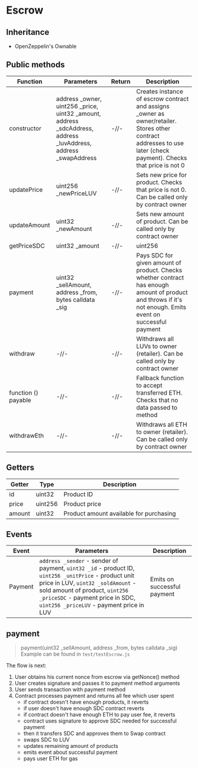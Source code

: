 # Escrow

## Inheritance

+ OpenZeppelin's Ownable

## Public methods

|Function|Parameters|Return|Description|
|---|---|---|---|
|constructor|address _owner, uint256 _price, uint32 _amount, address _sdcAddress, address _luvAddress, address _swapAddress|-//-|Creates instance of escrow contract and assigns _owner as owner/retailer. Stores other contract addresses to use later (check payment). Checks that price is not 0|
|updatePrice|uint256 _newPriceLUV|-//-|Sets new price for product. Checks that price is not 0. Can be called only by contract owner|
|updateAmount|uint32 _newAmount|-//-|Sets new amount of product. Can be called only by contract owner|
|getPriceSDC|uint32 _amount|-//-|uint256|Counts amount of SDC which is necessary to buy given amount of product|
|payment|uint32 _sellAmount, address _from, bytes calldata _sig|-//-|Pays SDC for given amount of product. Checks whether contract has enough amount of product and throws if it's not enough. Emits event on successful payment|
|withdraw|-//-|-//-|Withdraws all LUVs to owner (retailer). Can be called only by contract owner|
|function () payable|-//-|-//-|Fallback function to accept transferred ETH. Checks that no data passed to method|
|withdrawEth|-//-|-//-|Withdraws all ETH to owner (retailer). Can be called only by contract owner|

## Getters

|Getter|Type|Description|
|---|---|---|
|id|uint32|Product ID|
|price|uint256|Product price|
|amount|uint32|Product amount available for purchasing|

## Events

|Event|Parameters|Description|
|---|---|---|
|Payment|`address _sender` - sender of payment, `uint32 _id` - product ID, `uint256 _unitPrice` - product unit price in LUV, `uint32 _soldAmount` - sold amount of product, `uint256 _priceSDC` - payment price in SDC, `uint256 _priceLUV` - payment price in LUV|Emits on successful payment|

## payment

> payment(uint32 _sellAmount, address _from, bytes calldata _sig)
> Example can be found in `test/testEscrow.js`

The flow is next:

1. User obtains his current nonce from escrow via getNonce() method
2. User creates signature and passes it to payment method arguments
3. User sends transaction with payment method
4. Contract processes payment and returns all fee which user spent
    + if contract doesn't have enough products, it reverts
    + if user doesn't have enough SDC contract reverts
    + if contract doesn't have enough ETH to pay user fee, it reverts
    + contract uses signature to approve SDC needed for successful payment
    + then it transfers SDC and approves them to Swap contract
    + swaps SDC to LUV
    + updates remaining amount of products
    + emits event about successful payment
    + pays user ETH for gas
